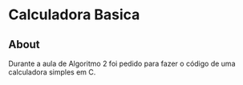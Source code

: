 # Calculadora Basica

## About

Durante a aula de Algoritmo 2 foi pedido para fazer o código de uma calculadora simples em C.